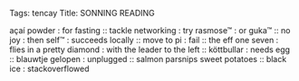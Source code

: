Tags: tencay
Title: SONNING READING
  
açaí powder : for fasting :: tackle networking : try rasmose™ : or guka™ :: no joy : then self™ : succeeds locally :: move to pi : fail :: the eff one seven : flies in a pretty diamond : with the leader to the left :: köttbullar : needs egg :: blauwtje gelopen : unplugged :: salmon parsnips sweet potatoes :: black ice : stackoverflowed